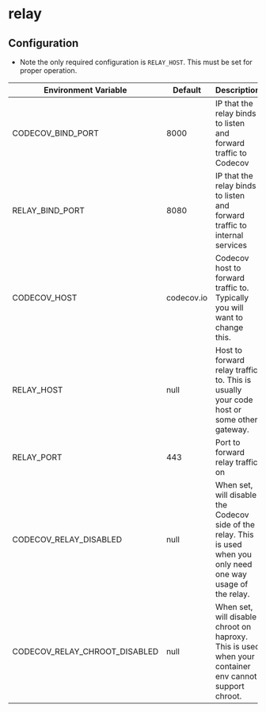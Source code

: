 # relay


## Configuration

* Note the only required configuration is `RELAY_HOST`. This must be set for proper operation.

| Environment Variable          | Default    | Description                                                                                                       | Required |
|-------------------------------|------------|-------------------------------------------------------------------------------------------------------------------|----------|
| CODECOV_BIND_PORT             | 8000       | IP that the relay binds to listen and forward traffic to Codecov                                                  | false    |
| RELAY_BIND_PORT               | 8080       | IP that the relay binds to listen and forward traffic to internal services                                        | false    |
| CODECOV_HOST                  | codecov.io | Codecov host to forward traffic to. Typically you will want to change this.                                       | false    |
| RELAY_HOST                    | null       | Host to forward relay traffic to. This is usually your code host or some other gateway.                           | true     |
| RELAY_PORT                    | 443        | Port to forward relay traffic on                                                                                  | false    |
| CODECOV_RELAY_DISABLED        | null       | When set, will disable the Codecov side of the relay. This is used when you only need one way usage of the relay. | false    |
| CODECOV_RELAY_CHROOT_DISABLED | null       | When set, will disable chroot on haproxy. This is used when your container env cannot support chroot.             | false    |